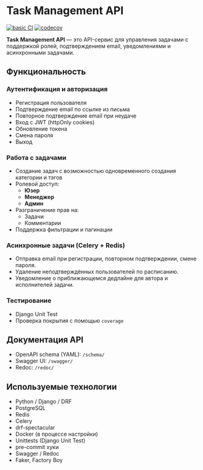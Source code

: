 # Task Management API

[![basic CI](https://github.com/karpust/tasks_project/actions/workflows/ci.yml/badge.svg)](https://github.com/karpust/tasks_project/actions/workflows/ci.yml)
[![codecov](https://codecov.io/github/karpust/tasks_project/branch/main/graph/badge.svg?token=CHI6PFCJTO)](https://codecov.io/github/karpust/tasks_project)



**Task Management API** — это API-сервис для управления задачами с поддержкой ролей, подтверждением email, уведомлениями и асинхронными задачами.

## Функциональность

### Аутентификация и авторизация

- Регистрация пользователя
- Подтверждение email по ссылке из письма
- Повторное подтверждение email при неудаче
- Вход с JWT (httpOnly cookies)
- Обновление токена
- Смена пароля
- Выход

### Работа с задачами

- Создание задач с возможностью одновременного создания категории и тэгов
- Ролевой доступ:
  - **Юзер**
  - **Менеджер**
  - **Админ**
- Разграничение прав на:
  - Задачи
  - Комментарии
- Поддержка фильтрации и пагинации

### Асинхронные задачи (Celery + Redis)

- Отправка email при регистрации, повторном подтверждении, смене пароля.
- Удаление неподтверждённых пользователей по расписанию.
- Уведомление о приближающемся дедлайне для автора и исполнителей задачи.

### Тестирование

- Django Unit Test
- Проверка покрытия с помощью `coverage`


## Документация API

- OpenAPI schema (YAML): `/schema/`
- Swagger UI: `/swagger/`
- Redoc: `/redoc/`

##  Используемые технологии

- Python / Django / DRF
- PostgreSQL
- Redis
- Celery
- drf-spectacular
- Docker (в процессе настройки)
- Unittests (Django Unit Test)
- pre-commit хуки
- Swagger / Redoc
- Faker, Factory Boy
